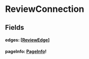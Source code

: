 # ReviewConnection

## Fields

#### edges: [[ReviewEdge](/api/graphql/objects/review-edge.md)]

#### pageInfo: [PageInfo](/api/graphql/objects/page-info.md)!
